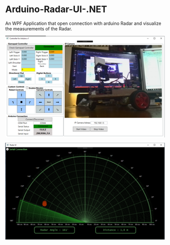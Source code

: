# Arduino-Radar-UI-.NET
An WPF Application that open connection with arduino Radar and visualize the measurements of the Radar.

![alt tag](https://raw.githubusercontent.com/Obrelix/ArduinoRCRobot/master/Images/GUI.PNG)

![alt tag](https://raw.githubusercontent.com/Obrelix/Arduino-Radar-UI-.NET/master/Radar%20ScreeShots/RadarUI1.PNG)
